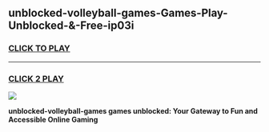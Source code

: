 
## unblocked-volleyball-games-Games-Play-Unblocked-&-Free-ip03i
<h3>
<a href="https://premium76.site?title=unblocked-volleyball-games&ref=24A">CLICK TO PLAY</a></h3>
<hr>

<h3>
<a href="https://premium76.site?title=unblocked-volleyball-games&ref=24A">CLICK 2 PLAY</a>
  
</h3>

<a href="https://premium76.site?title=unblocked-volleyball-games&ref=24A"><img src="https://clearcache.store/games.png"></a>


**unblocked-volleyball-games games unblocked: Your Gateway to Fun and Accessible Online Gaming**
